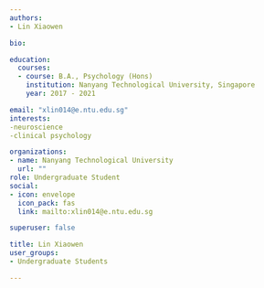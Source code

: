```yaml
---
authors:
- Lin Xiaowen

bio: 

education:
  courses:
  - course: B.A., Psychology (Hons)
    institution: Nanyang Technological University, Singapore
    year: 2017 - 2021

email: "xlin014@e.ntu.edu.sg"
interests:
-neuroscience
-clinical psychology

organizations:
- name: Nanyang Technological University
  url: ""
role: Undergraduate Student
social:
- icon: envelope
  icon_pack: fas
  link: mailto:xlin014@e.ntu.edu.sg

superuser: false

title: Lin Xiaowen
user_groups:
- Undergraduate Students

---
```

